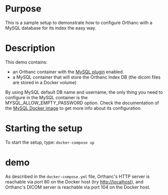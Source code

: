# Purpose

This is a sample setup to demonstrate how to configure Orthanc with a
MySQL database for its index the easy way.

# Description

This demo contains:

- an Orthanc container with the [MySQL
  plugin](http://book.orthanc-server.com/plugins/mysql.html)
enabled.
- a MySQL container that will store the Orthanc Index DB (the dicom
  files are stored in a Docker volume)

By using MySQL default DB name and username, the only thing you need
to configure in the MySQL container is the MYSQL_ALLOW_EMPTY_PASSWORD
option.  Check the documentation of the [MySQL Docker image](https://hub.docker.com/_/mysql/) to get more
info about its configuration.

# Starting the setup

To start the setup, type: `docker-compose up`

# demo

As described in the `docker-compose.yml` file, Orthanc's HTTP server is
reachable via port 80 on the Docker host (try
[http://localhost](http://localhost)), and Orthanc's DICOM server is
reachable via port 104 on the Docker host.

